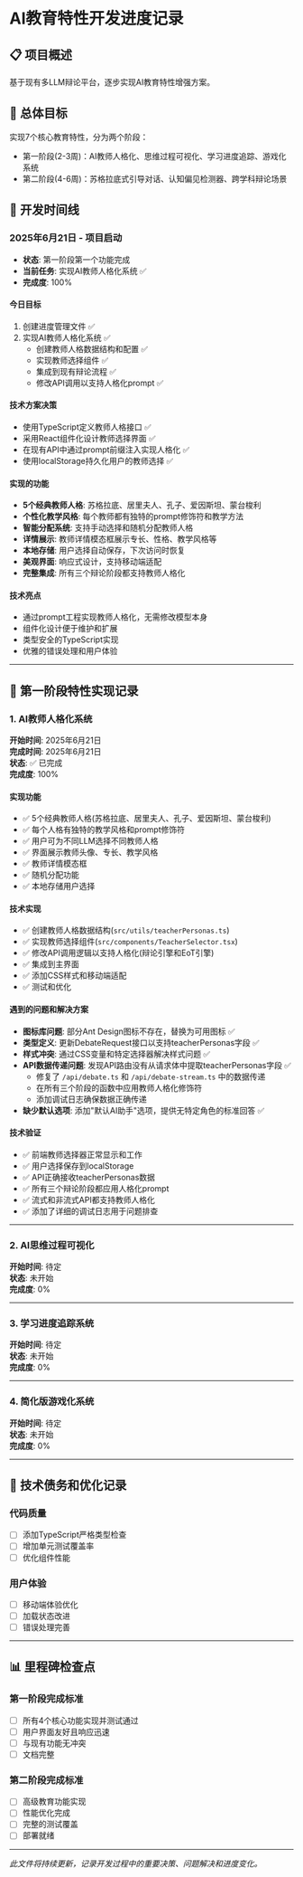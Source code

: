 # AI教育特性开发进度记录

## 📋 项目概述
基于现有多LLM辩论平台，逐步实现AI教育特性增强方案。

## 🎯 总体目标
实现7个核心教育特性，分为两个阶段：
- 第一阶段(2-3周)：AI教师人格化、思维过程可视化、学习进度追踪、游戏化系统
- 第二阶段(4-6周)：苏格拉底式引导对话、认知偏见检测器、跨学科辩论场景

## 📅 开发时间线

### 2025年6月21日 - 项目启动
- **状态**: 第一阶段第一个功能完成
- **当前任务**: 实现AI教师人格化系统 ✅
- **完成度**: 100%

#### 今日目标
1. 创建进度管理文件 ✅
2. 实现AI教师人格化系统 ✅
   - 创建教师人格数据结构和配置 ✅
   - 实现教师选择组件 ✅
   - 集成到现有辩论流程 ✅
   - 修改API调用以支持人格化prompt ✅

#### 技术方案决策
- 使用TypeScript定义教师人格接口 ✅
- 采用React组件化设计教师选择界面 ✅
- 在现有API中通过prompt前缀注入实现人格化 ✅
- 使用localStorage持久化用户的教师选择 ✅

#### 实现的功能
- **5个经典教师人格**: 苏格拉底、居里夫人、孔子、爱因斯坦、蒙台梭利
- **个性化教学风格**: 每个教师都有独特的prompt修饰符和教学方法
- **智能分配系统**: 支持手动选择和随机分配教师人格
- **详情展示**: 教师详情模态框展示专长、性格、教学风格等
- **本地存储**: 用户选择自动保存，下次访问时恢复
- **美观界面**: 响应式设计，支持移动端适配
- **完整集成**: 所有三个辩论阶段都支持教师人格化

#### 技术亮点
- 通过prompt工程实现教师人格化，无需修改模型本身
- 组件化设计便于维护和扩展
- 类型安全的TypeScript实现
- 优雅的错误处理和用户体验

---

## 🚀 第一阶段特性实现记录

### 1. AI教师人格化系统 
**开始时间**: 2025年6月21日  
**完成时间**: 2025年6月21日  
**状态**: ✅ 已完成  
**完成度**: 100%  

#### 实现功能
- ✅ 5个经典教师人格(苏格拉底、居里夫人、孔子、爱因斯坦、蒙台梭利)
- ✅ 每个人格有独特的教学风格和prompt修饰符
- ✅ 用户可为不同LLM选择不同教师人格
- ✅ 界面展示教师头像、专长、教学风格
- ✅ 教师详情模态框
- ✅ 随机分配功能
- ✅ 本地存储用户选择

#### 技术实现
- ✅ 创建教师人格数据结构(`src/utils/teacherPersonas.ts`)
- ✅ 实现教师选择组件(`src/components/TeacherSelector.tsx`)
- ✅ 修改API调用逻辑以支持人格化(辩论引擎和EoT引擎)
- ✅ 集成到主界面
- ✅ 添加CSS样式和移动端适配
- ✅ 测试和优化

#### 遇到的问题和解决方案
- **图标库问题**: 部分Ant Design图标不存在，替换为可用图标 ✅
- **类型定义**: 更新DebateRequest接口以支持teacherPersonas字段 ✅
- **样式冲突**: 通过CSS变量和特定选择器解决样式问题 ✅
- **API数据传递问题**: 发现API路由没有从请求体中提取teacherPersonas字段 ✅
  - 修复了 `/api/debate.ts` 和 `/api/debate-stream.ts` 中的数据传递
  - 在所有三个阶段的函数中应用教师人格化修饰符
  - 添加调试日志确保数据正确传递
- **缺少默认选项**: 添加"默认AI助手"选项，提供无特定角色的标准回答 ✅

#### 技术验证
- ✅ 前端教师选择器正常显示和工作
- ✅ 用户选择保存到localStorage
- ✅ API正确接收teacherPersonas数据
- ✅ 所有三个辩论阶段都应用人格化prompt
- ✅ 流式和非流式API都支持教师人格化
- ✅ 添加了详细的调试日志用于问题排查

---

### 2. AI思维过程可视化
**开始时间**: 待定  
**状态**: 未开始  
**完成度**: 0%  

---

### 3. 学习进度追踪系统
**开始时间**: 待定  
**状态**: 未开始  
**完成度**: 0%  

---

### 4. 简化版游戏化系统
**开始时间**: 待定  
**状态**: 未开始  
**完成度**: 0%  

---

## 🔧 技术债务和优化记录

### 代码质量
- [ ] 添加TypeScript严格类型检查
- [ ] 增加单元测试覆盖率
- [ ] 优化组件性能

### 用户体验
- [ ] 移动端体验优化
- [ ] 加载状态改进
- [ ] 错误处理完善

---

## 📊 里程碑检查点

### 第一阶段完成标准
- [ ] 所有4个核心功能实现并测试通过
- [ ] 用户界面友好且响应迅速
- [ ] 与现有功能无冲突
- [ ] 文档完整

### 第二阶段完成标准
- [ ] 高级教育功能实现
- [ ] 性能优化完成
- [ ] 完整的测试覆盖
- [ ] 部署就绪

---

*此文件将持续更新，记录开发过程中的重要决策、问题解决和进度变化。*
